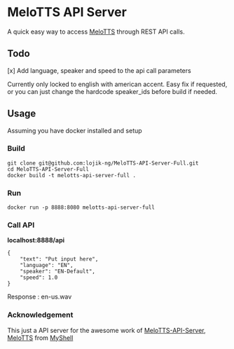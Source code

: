 # MeloTTS API Server
A quick easy way to access [MeloTTS](https://github.com/myshell-ai/MeloTTS) through REST API calls.
## Todo
[x] Add language, speaker and speed to the api call parameters

Currently only locked to english with american accent. Easy fix if requested, or you can just change the hardcode speaker_ids before build if needed.

## Usage 
Assuming you have docker installed and setup
### Build
    git clone git@github.com:lojik-ng/MeloTTS-API-Server-Full.git
    cd MeloTTS-API-Server-Full
    docker build -t melotts-api-server-full .
 ### Run
    docker run -p 8888:8080 melotts-api-server-full
### Call API
**localhost:8888/api**

    {
        "text": "Put input here",
        "language": "EN",
        "speaker": "EN-Default",
        "speed": 1.0
    }
Response : en-us.wav

### Acknowledgement
This just a API server for the awesome work of [MeloTTS-API-Server](https://github.com/timhagel/MeloTTS-API-Server), [MeloTTS](https://github.com/myshell-ai/MeloTTS) from [MyShell](https://github.com/myshell-ai)
